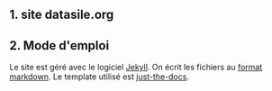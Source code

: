 ## 1. site datasile.org



## 2. Mode d'emploi

Le site est géré avec le logiciel [Jekyll](https://jekyllrb.com/). On écrit les fichiers au [format markdown](https://guides.github.com/features/mastering-markdown/). Le template utilisé est [just-the-docs](https://just-the-docs.github.io/just-the-docs/docs/customization/).
